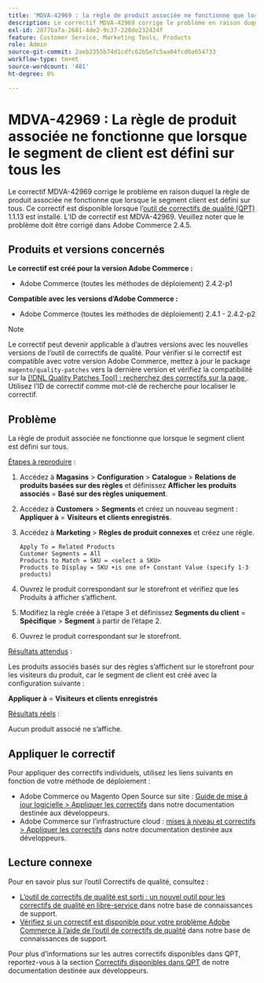 ```yaml
---
title: 'MDVA-42969 : la règle de produit associée ne fonctionne que lorsque le segment de client est défini sur tous'
description: Le correctif MDVA-42969 corrige le problème en raison duquel la règle de produit associée ne fonctionne que lorsque le segment client est défini sur tous. Ce correctif est disponible lorsque l’[outil de correctifs de qualité (QPT)](/help/announcements/adobe-commerce-announcements/magento-quality-patches-released-new-tool-to-self-serve-quality-patches.md) 1.1.13 est installé. L’ID de correctif est MDVA-42969. Veuillez noter que le problème doit être corrigé dans Adobe Commerce 2.4.5.
exl-id: 2877ba7a-2681-4de2-9c37-228de232424f
feature: Customer Service, Marketing Tools, Products
role: Admin
source-git-commit: 2aeb2355b74d1cdfc62b5e7c5aa04fcd0a654733
workflow-type: tm+mt
source-wordcount: '481'
ht-degree: 0%

---
```


# MDVA-42969 : La règle de produit associée ne fonctionne que lorsque le segment de client est défini sur tous les

Le correctif MDVA-42969 corrige le problème en raison duquel la règle de produit associée ne fonctionne que lorsque le segment client est défini sur tous. Ce correctif est disponible lorsque l’[outil de correctifs de qualité (QPT)](/help/announcements/adobe-commerce-announcements/magento-quality-patches-released-new-tool-to-self-serve-quality-patches.md) 1.1.13 est installé. L’ID de correctif est MDVA-42969. Veuillez noter que le problème doit être corrigé dans Adobe Commerce 2.4.5.

## Produits et versions concernés

**Le correctif est créé pour la version Adobe Commerce :**

* Adobe Commerce (toutes les méthodes de déploiement) 2.4.2-p1

**Compatible avec les versions d’Adobe Commerce :**

* Adobe Commerce (toutes les méthodes de déploiement) 2.4.1 - 2.4.2-p2

>[!NOTE]
>
>Le correctif peut devenir applicable à d’autres versions avec les nouvelles versions de l’outil de correctifs de qualité. Pour vérifier si le correctif est compatible avec votre version Adobe Commerce, mettez à jour le package `magento/quality-patches` vers la dernière version et vérifiez la compatibilité sur la [[!DNL Quality Patches Tool] : recherchez des correctifs sur la page ](https://experienceleague.adobe.com/tools/commerce-quality-patches/index.html?lang=fr). Utilisez l’ID de correctif comme mot-clé de recherche pour localiser le correctif.

## Problème

La règle de produit associée ne fonctionne que lorsque le segment client est défini sur tous.

<u>Étapes à reproduire</u> :

1. Accédez à **Magasins** > **Configuration** > **Catalogue** > **Relations de produits basées sur des règles** et définissez **Afficher les produits associés** = **Basé sur des règles uniquement**.
1. Accédez à **Customers** > **Segments** et créez un nouveau segment : **Appliquer à** = **Visiteurs et clients enregistrés**.
1. Accédez à **Marketing** > **Règles de produit connexes** et créez une règle.

   ```code block
   Apply To = Related Products
   Customer Segments = All
   Products to Match = SKU = <select a SKU>
   Products to Display = SKU +is one of+ Constant Value (specify 1-3 products)
   ```

1. Ouvrez le produit correspondant sur le storefront et vérifiez que les Produits à afficher s’affichent.
1. Modifiez la règle créée à l’étape 3 et définissez **Segments du client** = **Spécifique** > **Segment** à partir de l’étape 2.
1. Ouvrez le produit correspondant sur le storefront.

<u>Résultats attendus</u> :

Les produits associés basés sur des règles s’affichent sur le storefront pour les visiteurs du produit, car le segment de client est créé avec la configuration suivante :

**Appliquer à** = **Visiteurs et clients enregistrés**

<u>Résultats réels</u> :

Aucun produit associé ne s’affiche.

## Appliquer le correctif

Pour appliquer des correctifs individuels, utilisez les liens suivants en fonction de votre méthode de déploiement :

* Adobe Commerce ou Magento Open Source sur site : [Guide de mise à jour logicielle > Appliquer les correctifs](https://experienceleague.adobe.com/fr/docs/commerce-operations/tools/quality-patches-tool/usage) dans notre documentation destinée aux développeurs.
* Adobe Commerce sur l’infrastructure cloud : [mises à niveau et correctifs > Appliquer les correctifs](https://experienceleague.adobe.com/fr/docs/commerce-cloud-service/user-guide/develop/upgrade/apply-patches) dans notre documentation destinée aux développeurs.

## Lecture connexe

Pour en savoir plus sur l’outil Correctifs de qualité, consultez :

* [ L’outil de correctifs de qualité est sorti : un nouvel outil pour les correctifs de qualité en libre-service ](/help/announcements/adobe-commerce-announcements/magento-quality-patches-released-new-tool-to-self-serve-quality-patches.md) dans notre base de connaissances de support.
* [Vérifiez si un correctif est disponible pour votre problème Adobe Commerce à l’aide de l’outil de correctifs de qualité](/help/support-tools/patches-available-in-qpt-tool/check-patch-for-magento-issue-with-magento-quality-patches.md) dans notre base de connaissances de support.

Pour plus d’informations sur les autres correctifs disponibles dans QPT, reportez-vous à la section [Correctifs disponibles dans QPT](https://experienceleague.adobe.com/tools/commerce-quality-patches/index.html?lang=fr) de notre documentation destinée aux développeurs.

